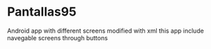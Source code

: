 # Pantallas95
Android app with different screens modified with xml
this app include navegable screens through buttons 
